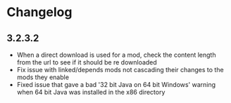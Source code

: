 # Changelog

## 3.2.3.2
- When a direct download is used for a mod, check the content length from the url to see if it should be re downloaded
- Fix issue with linked/depends mods not cascading their changes to the mods they enable
- Fixed issue that gave a bad '32 bit Java on 64 bit Windows' warning when 64 bit Java was installed in the x86 directory